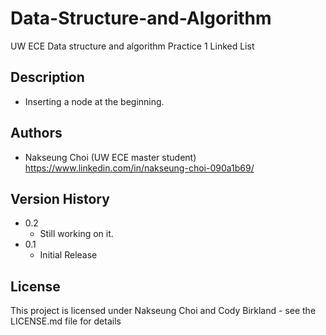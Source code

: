 # Data-Structure-and-Algorithm

UW ECE Data structure and algorithm
Practice 1 Linked List

## Description

* Inserting a node at the beginning.

## Authors

* Nakseung Choi (UW ECE master student) https://www.linkedin.com/in/nakseung-choi-090a1b69/

## Version History

* 0.2
    * Still working on it.
* 0.1
    * Initial Release

## License

This project is licensed under Nakseung Choi and Cody Birkland - see the LICENSE.md file for details
